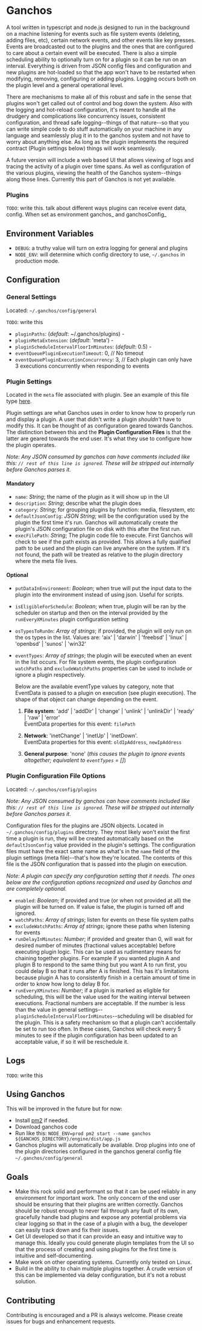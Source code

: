 # Ganchos

A tool written in typescript and node.js designed to run in the background on a machine listening for events such as file system events (deleting, adding files, etc), certain network events, and other 
events like key presses. Events are broadcasted out to the plugins and the ones that are configured to care about a certain event will be executed. There is also a simple scheduling
ability to optionally turn on for a plugin so it can be run on an interval. Everything is driven from JSON config files and configuration and new plugins are hot-loaded so 
that the app won't have to be restarted when modifying, removing, configuring or adding plugins. Logging occurs both on the plugin level and a general operational level. 

There are mechanisms to make all of this robust and safe in the sense that plugins won't get called out of control and bog down the system. Also with the logging and hot-reload configuration,
it's meant to handle all the drudgery and complications like concurrency issues, consistent configuration, and thread safe logging--things of that nature--so that you can write simple code 
to do stuff automatically on your machine in any language and seamlessly plug it in to the ganchos system and not have to worry about anything else. As long as the plugin implements 
the required contract (Plugin settings below) things will work seamlessly.

A future version will include a web based UI that allows viewing of logs and tracing the activity of a plugin over time spans. As well as configuration of the various plugins, viewing the health
of the Ganchos system--things along those lines. Currently this part of Ganchos is not yet available.

### Plugins
`TODO`: write this. talk about different ways plugins can receive event data, config. When set as environment ganchos_ and ganchosConfig_

## Environment Variables
* `DEBUG`: a truthy value will turn on extra logging for general and plugins
* `NODE_ENV`: will determine which config directory to use, `~/.ganchos` in production mode.

## Configuration

### General Settings
Located: `~/.ganchos/config/general`

`TODO`: write this
* `pluginPaths`: (*default*: ~/.ganchos/plugins) -
* `pluginMetaExtension`: (*default*: 'meta') - 
* `pluginScheduleIntervalFloorInMinutes`: (*default*: 0.5) - 
* `eventQueuePluginExecutionTimeout`: 0, // No timeout
* `eventQueuePluginExecutionConcurrency`: 3, // Each plugin can only have 3 executions concurrently when responding to events

### Plugin Settings
Located in the `meta` file associated with plugin. See an example of this file type [here](shared/src/plugins/DefaultPluginMetaFile.meta).
<br>

Plugin settings are what Ganchos uses in order to know how to properly run and display a plugin. A user that didn't write a plugin *shouldn't* have to modify this.
It can be thought of as configuration geared towards Ganchos. The distinction between this and the **Plugin Configuration Files** is that the latter are geared towards 
the end user. It's what they use to configure how the plugin operates.

*Note: Any JSON consumed by ganchos can have comments included like this: `// rest of this line is ignored`. These will be stripped out internally before Ganchos parses it.*

#### Mandatory

* `name`: *String*; the name of the plugin as it will show up in the UI
* `description`: *String*; describe what the plugin does
* `category`: *String*; for grouping plugins by function: media, filesystem, etc
* `defaultJsonConfig`: *JSON String*; will be the configuration used by the plugin the first time it's run. Ganchos will automatically create
 the plugin's JSON configuration file on disk with this after the first run.
* `execFilePath`: *String*; The plugin code file to execute. First Ganchos will check to see if the path exists as provided. 
This allows a fully qualified path to be used and the plugin can live anywhere on the system. If it's not found, the path will be 
treated as relative to the plugin directory where the meta file lives.

#### Optional
* `putDataInEnvironment`: *Boolean*; when true will put the input data to the plugin into the environment instead of using json. Useful for scripts.
* `isEligibleForSchedule`: *Boolean*; when true, plugin will be ran by the scheduler on startup and then on the interval provided by the `runEveryXMinutes` plugin configuration setting
* `osTypesToRunOn`: *Array of strings*; if provided, the plugin will only run on the os types in the list. Values are: 'aix' | 'darwin' | 'freebsd' | 'linux' | 'openbsd' | 'sunos' | 'win32'
* `eventTypes`: *Array of strings*; the plugin will be executed when an event in the list occurs. For file system events, the plugin configuration
 `watchPaths` and `excludeWatchPaths` properties can be used to include or ignore a plugin respectively.

  Below are the available eventType values by category, note that EventData is passed to a plugin on execution (see plugin execution). The shape of that object can change depending on the event.

  1. **File system**: 'add' | 'addDir' | 'change' | 'unlink' | 'unlinkDir' | 'ready' | 'raw' | 'error' 
  <br>EventData properties for this event: `filePath`

  2. **Network**: 'inetChange' | 'inetUp' | 'inetDown'. 
  <br>EventData properties for this event: `oldIpAddress`, `newIpAddress`

  3. **General purpose**: 'none' (*this causes the plugin to ignore events altogether; equivalent to `eventTypes` = []*)


### Plugin Configuration File Options
Located: `~/.ganchos/config/plugins`

*Note: Any JSON consumed by ganchos can have comments included like this: `// rest of this line is ignored`. These will be stripped out internally before Ganchos parses it.*

Configuration files for the plugins are JSON objects. Located in `~/.ganchos/config/plugins` directory. They most likely won't exist the first time a plugin
is run, they will be created automatically based on the `defaultJsonConfig` value provided in the plugin's settings. The configuration 
files must have the exact same name as what's in the `name` field of the plugin settings (meta file)--that's how they're located. The contents of this file is the JSON configuration that is passed into the plugin on execution. 

*Note: A plugin can specify any configuration setting that it needs. The ones below are the configuration options recognized and used by Ganchos and are completely optional.* 

* `enabled`: *Boolean*; if provided and true (or when not provided at all) the plugin will be turned on. If value is false, the plugin is turned off and ignored.
* `watchPaths`: *Array of strings*; listen for events on these file system paths
* `excludeWatchPaths`: *Array of strings*; ignore these paths when listening for events
* `runDelayInMinutes`: *Number*; if provided and greater than 0, will wait for desired number of minutes (fractional values acceptable) before executing plugin logic. This can be used as rudimentary means for chaining together plugins.
For example if you wanted plugin A and plugin B to respond to the same thing but you want A to run first, you could delay B so that it runs after A is finished. This has it's limitations because plugin A has to consistently finish in
a certain amount of time in order to know how long to delay B for. 
* `runEveryXMinutes`: *Number*; if a plugin is marked as eligible for scheduling, this will be the value used for the waiting interval between executions. Fractional numbers are acceptable. 
If the number is less than the value in general settings--`pluginScheduleIntervalFloorInMinutes`--scheduling will be disabled for the plugin. This is a safety mechanism so that a plugin can't accidentally be set to run too often. 
In these cases, Ganchos will check every 5 minutes to see if the plugin configuration has been updated to an acceptable value, if so it will be reschedule it.

## Logs
`TODO`: write this

## Using Ganchos
This will be improved in the future but for now:
<br>

* Install [pm2](https://www.npmjs.com/package/pm2) if needed.
* Download ganchos code
* Run like this: `NODE_ENV=prod pm2 start --name ganchos ${GANCHOS_DIRECTORY}/engine/dist/app.js`
* Ganchos plugins will automatically be available. Drop plugins into one of the plugin directories configured in the ganchos general config file `~/.ganchos/config/general`

## Goals
* Make this rock solid and performant so that it can be used reliably in any environment for important work. The only concern of the end user should be ensuring that their plugins are written correctly.
Ganchos should be robust enough to never fail through any fault of its own, gracefully handle bad plugins and expose any potential problems via clear logging so that in the case of a plugin with a bug, 
the developer can easily track down and fix their issues. 
* Get UI developed so that it can provide an easy and intuitive way to manage this. Ideally you could generate plugin templates from the UI so that the process of creating and using plugins for the first time is intuitive and self-documenting.
* Make work on other operating systems. Currently only tested on Linux.
* Build in the ability to chain multiple plugins together. A crude version of this can be implemented via delay configuration, but it's not a robust solution.

## Contributing 

Contributing is encouraged and a PR is always welcome. Please create issues for bugs and enhancement requests. 